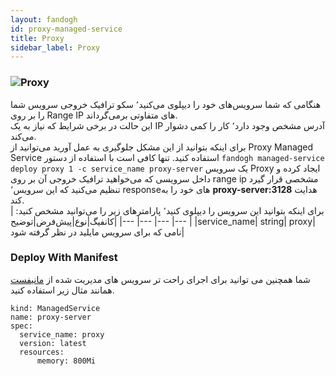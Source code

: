 ```yaml
---
layout: fandogh
id: proxy-managed-service
title: Proxy
sidebar_label: Proxy
---
```

### ![Proxy](/img/docs/proxy-managed-service.png "Proxy")

هنگامی که شما سرویس‌های خود را دیپلوی می‌کنید٬ سکو ترافیک خروجی سرویس شما را بر روی Range  IP های متفاوتی برمی‌گرداند.<br>این حالت در برخی شرایط که نیاز به یک IP آدرس مشخص وجود دارد٬ کار را کمی دشوار می‌کند.<br>برای اینکه بتوانید از این مشکل جلوگیری به عمل آورید می‌توانید از Proxy Managed Service استفاده کنید. تنها کافی‌ است با استفاده از دستور ``fandogh managed-service deploy proxy 1 -c service_name proxy-server``  یک سرویس Proxy ایجاد کرده و داخل سرویسی که می‌خواهید ترافیک خروجی آن بر روی range ip مشخصی قرار گیرد تنظیم می‌کنید که این سرویس٬ responseهای خود را به **proxy-server:3128** هدایت  کند.<br>
برای اینکه بتوانید این سرویس را دیپلوی کنید٬ پارامتر‌های زیر را می‌توانید مشخص کنید:
|کانفیگ|نوع|پیش‌فرض|توضیح|
|---	|---	|---	|---	|
|service_name| string| proxy| نامی که برای سرویس مایلید در نظر گرفته شود|


### Deploy With Manifest
  

شما همچنین می توانید برای اجرای راحت تر سرویس های مدیریت شده از [مانیفست](https://docs.fandogh.cloud/docs/service-manifest.html) همانند مثال زیر استفاده کنید.

```
kind: ManagedService
name: proxy-server
spec:
  service_name: proxy
  version: latest
  resources:
      memory: 800Mi
```
